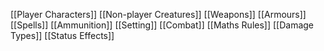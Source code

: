 [[Player Characters]]
[[Non-player Creatures]]
[[Weapons]]
[[Armours]]
[[Spells]]
[[Ammunition]]
[[Setting]]
[[Combat]]
[[Maths Rules]]
[[Damage Types]]
[[Status Effects]]
